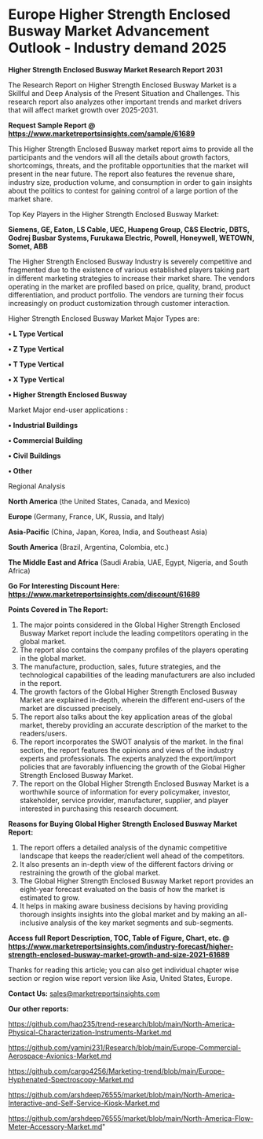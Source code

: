  # Europe Higher Strength Enclosed Busway Market Advancement Outlook - Industry demand 2025

<strong>Higher Strength Enclosed Busway Market Research Report 2031</strong>

The Research Report on Higher Strength Enclosed Busway Market is a Skillful and Deep Analysis of the Present Situation and Challenges. This research report also analyzes other important trends and market drivers that will affect market growth over 2025-2031.

<strong>Request Sample Report @ <a href=https://www.marketreportsinsights.com/sample/61689>https://www.marketreportsinsights.com/sample/61689</a></strong>

This Higher Strength Enclosed Busway market report aims to provide all the participants and the vendors will all the details about growth factors, shortcomings, threats, and the profitable opportunities that the market will present in the near future. The report also features the revenue share, industry size, production volume, and consumption in order to gain insights about the politics to contest for gaining control of a large portion of the market share.

Top Key Players in the Higher Strength Enclosed Busway Market:

<strong>Siemens, GE, Eaton, LS Cable, UEC, Huapeng Group, C&S Electric, DBTS, Godrej Busbar Systems, Furukawa Electric, Powell, Honeywell, WETOWN, Somet, ABB</strong>

The Higher Strength Enclosed Busway Industry is severely competitive and fragmented due to the existence of various established players taking part in different marketing strategies to increase their market share. The vendors operating in the market are profiled based on price, quality, brand, product differentiation, and product portfolio. The vendors are turning their focus increasingly on product customization through customer interaction.

Higher Strength Enclosed Busway Market Major Types are:

<strong>• L Type Vertical

• Z Type Vertical

• T Type Vertical

• X Type Vertical

• Higher Strength Enclosed Busway</strong>

Market Major end-user applications :

<strong>• Industrial Buildings

• Commercial Building

• Civil Buildings

• Other</strong>

Regional Analysis

</u><strong><b>North America</b></strong> (the United States, Canada, and Mexico)

<strong><b>Europe </b></strong>(Germany, France, UK, Russia, and Italy)

<strong><b>Asia-Pacific</b></strong> (China, Japan, Korea, India, and Southeast Asia)

<strong><b>South America</b></strong> (Brazil, Argentina, Colombia, etc.)

<strong><b>The Middle East and Africa</b></strong> (Saudi Arabia, UAE, Egypt, Nigeria, and South Africa)

<strong>Go For Interesting Discount Here: <a href=https://www.marketreportsinsights.com/discount/61689>https://www.marketreportsinsights.com/discount/61689</a></strong>

<strong>Points Covered in The Report:</strong>
<ol>
  <li>The major points considered in the Global Higher Strength Enclosed Busway Market report include the leading competitors operating in the global market.</li>
  <li>The report also contains the company profiles of the players operating in the global market.</li>
  <li>The manufacture, production, sales, future strategies, and the technological capabilities of the leading manufacturers are also included in the report.</li>
  <li>The growth factors of the Global Higher Strength Enclosed Busway Market are explained in-depth, wherein the different end-users of the market are discussed precisely.</li>
  <li>The report also talks about the key application areas of the global market, thereby providing an accurate description of the market to the readers/users.</li>
  <li>The report incorporates the SWOT analysis of the market. In the final section, the report features the opinions and views of the industry experts and professionals. The experts analyzed the export/import policies that are favorably influencing the growth of the Global Higher Strength Enclosed Busway Market.</li>
  <li>The report on the Global Higher Strength Enclosed Busway Market is a worthwhile source of information for every policymaker, investor, stakeholder, service provider, manufacturer, supplier, and player interested in purchasing this research document.</li>
</ol>
<strong>Reasons for Buying Global Higher Strength Enclosed Busway Market Report:</strong>

<ol>
  <li>The report offers a detailed analysis of the dynamic competitive landscape that keeps the reader/client well ahead of the competitors.</li>
  <li>It also presents an in-depth view of the different factors driving or restraining the growth of the global market.</li>
  <li>The Global Higher Strength Enclosed Busway Market report provides an eight-year forecast evaluated on the basis of how the market is estimated to grow.</li>
  <li>It helps in making aware business decisions by having providing thorough insights insights into the global market and by making an all-inclusive analysis of the key market segments and sub-segments.</li>
</ol>
<strong>Access full Report Description, TOC, Table of Figure, Chart, etc. @ <a href=https://www.marketreportsinsights.com/industry-forecast/higher-strength-enclosed-busway-market-growth-and-size-2021-61689>https://www.marketreportsinsights.com/industry-forecast/higher-strength-enclosed-busway-market-growth-and-size-2021-61689</a></strong>


Thanks for reading this article; you can also get individual chapter wise section or region wise report version like Asia, United States, Europe.

<strong>Contact Us:</strong>
sales@marketreportsinsights.com

<strong>Our other reports:</strong>

<a href=https://github.com/haq235/trend-research/blob/main/North-America-Physical-Characterization-Instruments-Market.md>https://github.com/haq235/trend-research/blob/main/North-America-Physical-Characterization-Instruments-Market.md</a>

<a href=https://github.com/yamini231/Research/blob/main/Europe-Commercial-Aerospace-Avionics-Market.md>https://github.com/yamini231/Research/blob/main/Europe-Commercial-Aerospace-Avionics-Market.md</a>

<a href=https://github.com/cargo4256/Marketing-trend/blob/main/Europe-Hyphenated-Spectroscopy-Market.md>https://github.com/cargo4256/Marketing-trend/blob/main/Europe-Hyphenated-Spectroscopy-Market.md</a>

<a href=https://github.com/arshdeep76555/market/blob/main/North-America-Interactive-and-Self-Service-Kiosk-Market.md>https://github.com/arshdeep76555/market/blob/main/North-America-Interactive-and-Self-Service-Kiosk-Market.md</a>

<a href=https://github.com/arshdeep76555/market/blob/main/North-America-Flow-Meter-Accessory-Market.md>https://github.com/arshdeep76555/market/blob/main/North-America-Flow-Meter-Accessory-Market.md</a>"
